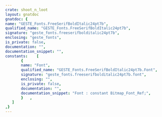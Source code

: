 ```yaml
---
crate: shoot_n_loot
layout: gnatdoc
gnatdoc: {
name: "GESTE_Fonts.FreeSerifBoldItalic24pt7b",
qualified_name: "GESTE_Fonts.FreeSerifBoldItalic24pt7b",
signature: "geste_fonts.freeserifbolditalic24pt7b",
enclosing: "geste_fonts",
is_private: false,
documentation: "",
documentation_snippet: "",
constants:    [
       {
       name: "Font",
       qualified_name: "GESTE_Fonts.FreeSerifBoldItalic24pt7b.Font",
       signature: "geste_fonts.freeserifbolditalic24pt7b.font",
       enclosing: "",
       is_private: false,
       documentation: "",
       documentation_snippet: "Font : constant Bitmap_Font_Ref;",
       }   ,
   ]
,}
---
```

